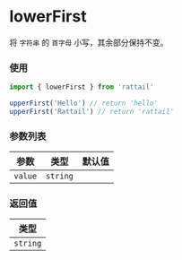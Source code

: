 # lowerFirst

将 `字符串` 的 `首字母` 小写，其余部分保持不变。

### 使用

```ts
import { lowerFirst } from 'rattail'

upperFirst('Hello') // return 'hello'
upperFirst('Rattail') // return 'rattail'
```

### 参数列表

| 参数    |   类型   | 默认值 |
| ------- | :------: | -----: |
| `value` | `string` |        |

### 返回值

|   类型   |
| :------: |
| `string` |
